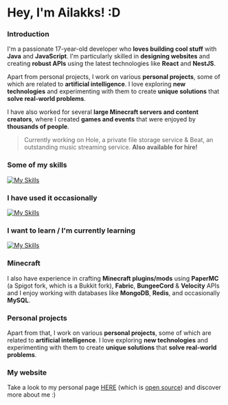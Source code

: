 # **Hey, I'm Ailakks! :D**

### **Introduction**
I'm a passionate 17-year-old developer who **loves building cool stuff** with **Java** and **JavaScript**. I'm particularly skilled in **designing websites** and creating **robust APIs** using the latest technologies like **React** and **NestJS**.

Apart from personal projects, I work on various **personal projects**, some of which are related to **artificial intelligence**. I love exploring **new technologies** and experimenting with them to create **unique solutions** that **solve real-world problems**.

I have also worked for several **large Minecraft servers and content creators**, where I created **games and events** that were enjoyed by **thousands of people**.

> Currently working on Hole, a private file storage service & Beat, an outstanding music streaming service. **Also available for hire!**

### **Some of my skills**

[![My Skills](https://skillicons.dev/icons?i=java,js,ts,linux,html,css,react,vue,nextjs,webflow,vite,electron,express,graphql,apollo,nestjs,sqlite,mysql,mongo,redis,bots,nginx,cloudflare,grafana,git,nodejs,maven,gradle,gcp,azure,heroku,vscode,idea,postman,codepen,replit&perline=10)](https://skillicons.dev)

### **I have used it occasionally**

[![My Skills](https://skillicons.dev/icons?i=aws,unity,androidstudio,figma,postgres)](https://skillicons.dev)

### **I want to learn / I'm currently learning**

[![My Skills](https://skillicons.dev/icons?i=activitypub,fediverse,astro,tailwind,docker,rabbitmq,firebase,workers,rust,kotlin)](https://skillicons.dev)

### **Minecraft**
I also have experience in crafting **Minecraft plugins/mods** using **PaperMC** (a Spigot fork, which is a Bukkit fork), **Fabric**, **BungeeCord** & **Velocity** APIs and I enjoy working with databases like **MongoDB**, **Redis**, and occasionally **MySQL**.

### **Personal projects**

Apart from that, I work on various **personal projects**, some of which are related to **artificial intelligence**. I love exploring **new technologies** and experimenting with them to create **unique solutions** that **solve real-world problems**.

### My website
Take a look to my personal page [HERE](https://ailakks.dev/) (which is [open source](https://github.com/Ailakks/dotme)) and discover more about me :)
